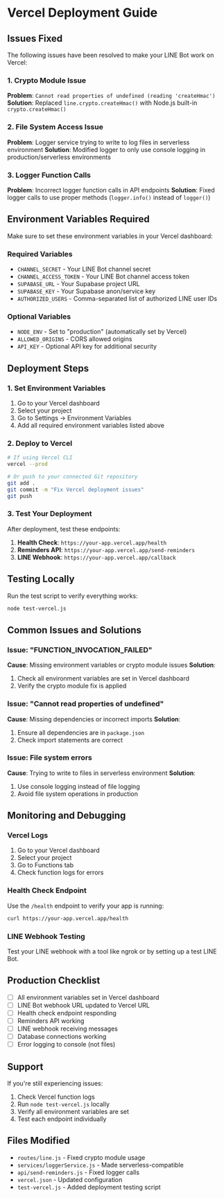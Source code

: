 # Vercel Deployment Guide

## Issues Fixed

The following issues have been resolved to make your LINE Bot work on Vercel:

### 1. Crypto Module Issue

**Problem**: `Cannot read properties of undefined (reading 'createHmac')`
**Solution**: Replaced `line.crypto.createHmac()` with Node.js built-in `crypto.createHmac()`

### 2. File System Access Issue

**Problem**: Logger service trying to write to log files in serverless environment
**Solution**: Modified logger to only use console logging in production/serverless environments

### 3. Logger Function Calls

**Problem**: Incorrect logger function calls in API endpoints
**Solution**: Fixed logger calls to use proper methods (`logger.info()` instead of `logger()`)

## Environment Variables Required

Make sure to set these environment variables in your Vercel dashboard:

### Required Variables

- `CHANNEL_SECRET` - Your LINE Bot channel secret
- `CHANNEL_ACCESS_TOKEN` - Your LINE Bot channel access token
- `SUPABASE_URL` - Your Supabase project URL
- `SUPABASE_KEY` - Your Supabase anon/service key
- `AUTHORIZED_USERS` - Comma-separated list of authorized LINE user IDs

### Optional Variables

- `NODE_ENV` - Set to "production" (automatically set by Vercel)
- `ALLOWED_ORIGINS` - CORS allowed origins
- `API_KEY` - Optional API key for additional security

## Deployment Steps

### 1. Set Environment Variables

1. Go to your Vercel dashboard
2. Select your project
3. Go to Settings → Environment Variables
4. Add all required environment variables listed above

### 2. Deploy to Vercel

```bash
# If using Vercel CLI
vercel --prod

# Or push to your connected Git repository
git add .
git commit -m "Fix Vercel deployment issues"
git push
```

### 3. Test Your Deployment

After deployment, test these endpoints:

1. **Health Check**: `https://your-app.vercel.app/health`
2. **Reminders API**: `https://your-app.vercel.app/send-reminders`
3. **LINE Webhook**: `https://your-app.vercel.app/callback`

## Testing Locally

Run the test script to verify everything works:

```bash
node test-vercel.js
```

## Common Issues and Solutions

### Issue: "FUNCTION_INVOCATION_FAILED"

**Cause**: Missing environment variables or crypto module issues
**Solution**:

1. Check all environment variables are set in Vercel dashboard
2. Verify the crypto module fix is applied

### Issue: "Cannot read properties of undefined"

**Cause**: Missing dependencies or incorrect imports
**Solution**:

1. Ensure all dependencies are in `package.json`
2. Check import statements are correct

### Issue: File system errors

**Cause**: Trying to write to files in serverless environment
**Solution**:

1. Use console logging instead of file logging
2. Avoid file system operations in production

## Monitoring and Debugging

### Vercel Logs

1. Go to your Vercel dashboard
2. Select your project
3. Go to Functions tab
4. Check function logs for errors

### Health Check Endpoint

Use the `/health` endpoint to verify your app is running:

```bash
curl https://your-app.vercel.app/health
```

### LINE Webhook Testing

Test your LINE webhook with a tool like ngrok or by setting up a test LINE Bot.

## Production Checklist

- [ ] All environment variables set in Vercel dashboard
- [ ] LINE Bot webhook URL updated to Vercel URL
- [ ] Health check endpoint responding
- [ ] Reminders API working
- [ ] LINE webhook receiving messages
- [ ] Database connections working
- [ ] Error logging to console (not files)

## Support

If you're still experiencing issues:

1. Check Vercel function logs
2. Run `node test-vercel.js` locally
3. Verify all environment variables are set
4. Test each endpoint individually

## Files Modified

- `routes/line.js` - Fixed crypto module usage
- `services/loggerService.js` - Made serverless-compatible
- `api/send-reminders.js` - Fixed logger calls
- `vercel.json` - Updated configuration
- `test-vercel.js` - Added deployment testing script
